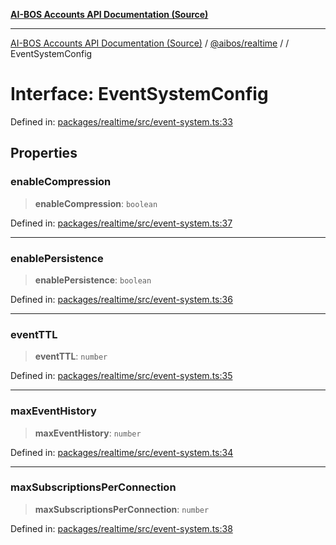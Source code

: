 [**AI-BOS Accounts API Documentation (Source)**](../../../README.md)

***

[AI-BOS Accounts API Documentation (Source)](../../../README.md) / [@aibos/realtime](../README.md) / [](../README.md) / EventSystemConfig

# Interface: EventSystemConfig

Defined in: [packages/realtime/src/event-system.ts:33](https://github.com/pohlai88/accounts/blob/48103fb36d28b2b9bfb33472b6de2f719773cde9/packages/realtime/src/event-system.ts#L33)

## Properties

### enableCompression

> **enableCompression**: `boolean`

Defined in: [packages/realtime/src/event-system.ts:37](https://github.com/pohlai88/accounts/blob/48103fb36d28b2b9bfb33472b6de2f719773cde9/packages/realtime/src/event-system.ts#L37)

***

### enablePersistence

> **enablePersistence**: `boolean`

Defined in: [packages/realtime/src/event-system.ts:36](https://github.com/pohlai88/accounts/blob/48103fb36d28b2b9bfb33472b6de2f719773cde9/packages/realtime/src/event-system.ts#L36)

***

### eventTTL

> **eventTTL**: `number`

Defined in: [packages/realtime/src/event-system.ts:35](https://github.com/pohlai88/accounts/blob/48103fb36d28b2b9bfb33472b6de2f719773cde9/packages/realtime/src/event-system.ts#L35)

***

### maxEventHistory

> **maxEventHistory**: `number`

Defined in: [packages/realtime/src/event-system.ts:34](https://github.com/pohlai88/accounts/blob/48103fb36d28b2b9bfb33472b6de2f719773cde9/packages/realtime/src/event-system.ts#L34)

***

### maxSubscriptionsPerConnection

> **maxSubscriptionsPerConnection**: `number`

Defined in: [packages/realtime/src/event-system.ts:38](https://github.com/pohlai88/accounts/blob/48103fb36d28b2b9bfb33472b6de2f719773cde9/packages/realtime/src/event-system.ts#L38)
